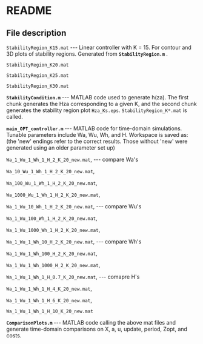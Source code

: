 <h1> README </h1>

<h2> File description </h2>

`StabilityRegion_K15.mat`  --- Linear controller with K = 15. For contour and 3D plots of stability regions. Generated from <strong> `StabilityRegion.m` </strong>. 

`StabilityRegion_K20.mat`

`StabilityRegion_K25.mat`

`StabilityRegion_K30.mat`

<strong> `StabilityCondition.m` </strong> --- MATLAB code used to generate h(za). The first chunk generates the Hza corresponding to a given K, and the second chunk generates the stability region plot `Hza_Ks.eps`. `StabilityRegion_K*.mat` is called.


<strong> `main_OPT_controller.m` </strong> 
--- MATLAB code for time-domain simulations. Tunable parameters include Wa, Wu,  Wh, and H. Workspace is saved as: (the 'new' endings refer to the correct results. Those without 'new' were generated using an older parameter set up)

`Wa_1_Wu_1_Wh_1_H_2_K_20_new.mat`, --- compare Wa's

`Wa_10_Wu_1_Wh_1_H_2_K_20_new.mat`, 

`Wa_100_Wu_1_Wh_1_H_2_K_20_new.mat`, 

`Wa_1000_Wu_1_Wh_1_H_2_K_20_new.mat`,

`Wa_1_Wu_10_Wh_1_H_2_K_20_new.mat`, --- compare Wu's 

`Wa_1_Wu_100_Wh_1_H_2_K_20_new.mat`, 

`Wa_1_Wu_1000_Wh_1_H_2_K_20_new.mat`, 

`Wa_1_Wu_1_Wh_10_H_2_K_20_new.mat`, --- compare Wh's

`Wa_1_Wu_1_Wh_100_H_2_K_20_new.mat`, 

`Wa_1_Wu_1_Wh_1000_H_2_K_20_new.mat`, 

`Wa_1_Wu_1_Wh_1_H_0.7_K_20_new.mat`, --- comapre H's

`Wa_1_Wu_1_Wh_1_H_4_K_20_new.mat`, 

`Wa_1_Wu_1_Wh_1_H_6_K_20_new.mat`, 

`Wa_1_Wu_1_Wh_1_H_10_K_20_new.mat`

<strong> `ComparisonPlots.m` </strong> --- MATLAB code calling the above mat files and generate time-domain comparisons on X, a, u, update, period, Zopt, and costs.
